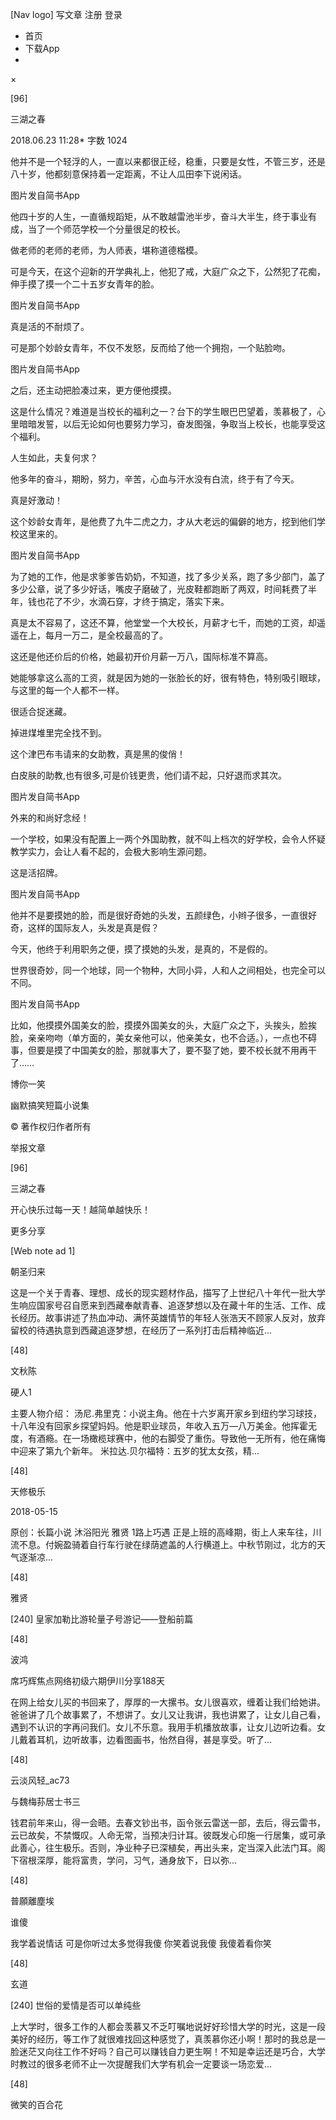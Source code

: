 [Nav logo] 写文章 注册 登录

-   首页
-   下载App
-   

×

[96]

三湖之春

2018.06.23 11:28* 字数 1024

他并不是一个轻浮的人，一直以来都很正经，稳重，只要是女性，不管三岁，还是八十岁，他都刻意保持着一定距离，不让人瓜田李下说闲话。

图片发自简书App

他四十岁的人生，一直循规蹈矩，从不敢越雷池半步，奋斗大半生，终于事业有成，当了一个师范学校一个分量很足的校长。

做老师的老师的老师，为人师表，堪称道德楷模。

可是今天，在这个迎新的开学典礼上，他犯了戒，大庭广众之下，公然犯了花痴，伸手摸了摸一个二十五岁女青年的脸。

图片发自简书App

真是活的不耐烦了。

可是那个妙龄女青年，不仅不发怒，反而给了他一个拥抱，一个贴脸吻。

图片发自简书App

之后，还主动把脸凑过来，更方便他摸摸。

这是什么情况？难道是当校长的福利之一？台下的学生眼巴巴望着，羡慕极了，心里暗暗发誓，以后无论如何也要努力学习，奋发图强，争取当上校长，也能享受这个福利。

人生如此，夫复何求？

他多年的奋斗，期盼，努力，辛苦，心血与汗水没有白流，终于有了今天。

真是好激动！

这个妙龄女青年，是他费了九牛二虎之力，才从大老远的偏僻的地方，挖到他们学校这里来的。

图片发自简书App

为了她的工作，他是求爹爹告奶奶，不知道，找了多少关系，跑了多少部门，盖了多少公章，说了多少好话，嘴皮子磨破了，光皮鞋都跑断了两双，时间耗费了半年，钱也花了不少，水滴石穿，才终于搞定，落实下来。

真是太不容易了，这还不算，他堂堂一个大校长，月薪才七千，而她的工资，却遥遥在上，每月一万二，是全校最高的了。

这还是他还价后的价格，她最初开价月薪一万八，国际标准不算高。

她能够拿这么高的工资，就是因为她的一张脸长的好，很有特色，特别吸引眼球，与这里的每一个人都不一样。

很适合捉迷藏。

掉进煤堆里完全找不到。

这个津巴布韦请来的女助教，真是黑的俊俏！

白皮肤的助教,也有很多,可是价钱更贵，他们请不起，只好退而求其次。

图片发自简书App

外来的和尚好念经！

一个学校，如果没有配置上一两个外国助教，就不叫上档次的好学校，会令人怀疑教学实力，会让人看不起的，会极大影响生源问题。

这是活招牌。

图片发自简书App

他并不是要摸她的脸，而是很好奇她的头发，五颜绿色，小辫子很多，一直很好奇，这样的国际友人，头发是真是假？

今天，他终于利用职务之便，摸了摸她的头发，是真的，不是假的。

世界很奇妙，同一个地球，同一个物种，大同小异，人和人之间相处，也完全可以不同。

图片发自简书App

比如，他摸摸外国美女的脸，摸摸外国美女的头，大庭广众之下，头挨头，脸挨脸，亲亲吻吻（单方面的，美女亲他可以，他亲美女，也不合适。），一点也不碍事，但要是摸了中国美女的脸，那就事大了，要不娶了她，要不校长就不用再干了……

博你一笑

 幽默搞笑短篇小说集

© 著作权归作者所有

举报文章

[96]

三湖之春

开心快乐过每一天！越简单越快乐！

 更多分享

[Web note ad 1]

朝圣归来

这是一个关于青春、理想、成长的现实题材作品，描写了上世纪八十年代一批大学生响应国家号召自愿来到西藏奉献青春、追逐梦想以及在藏十年的生活、工作、成长经历。故事讲述了热血冲动、满怀英雄情节的年轻人张浩天不顾家人反对，放弃留校的待遇执意到西藏追逐梦想，在经历了一系列打击后精神临近...

[48]

文秋陈

硬人1

主要人物介绍：
汤尼.弗里克：小说主角。他在十六岁离开家乡到纽约学习球技，十八年没有回家乡探望妈妈。他是职业球员，年收入五万—八万美金。他挥霍无度，有酒瘾。在一场橄榄球赛中，他的右脚受了重伤。导致他一无所有，他在痛悔中迎来了第九个新年。
米拉达.贝尔福特：五岁的犹太女孩，精...

[48]

天修极乐

2018-05-15

原创：长篇小说 沐浴阳光 雅贤 1路上巧遇
正是上班的高峰期，街上人来车往，川流不息。付婉盈骑着自行车行驶在绿荫遮盖的人行横道上。中秋节刚过，北方的天气逐渐凉...

[48]

雅贤

[240] 皇家加勒比游轮量子号游记——登船前篇

[48]

波鸿

席巧辉焦点网络初级六期伊川分享188天

在网上给女儿买的书回来了，厚厚的一大摞书。女儿很喜欢，缠着让我们给她讲。爸爸讲了几个故事累了，不想讲了。女儿又让我讲，我也讲累了，让女儿自己看，遇到不认识的字再问我们。女儿不乐意。我用手机播放故事，让女儿边听边看。女儿戴着耳机，边听故事，边看图画书，怡然自得，甚是享受。听了...

[48]

云淡风轻_ac73

与魏梅荪居士书三

钱君前年来山，得一会晤。去春文钞出书，函令张云雷送一部，去后，得云雷书，云已故矣，不禁慨叹。人命无常，当预决归计耳。彼既发心印施一行居集，或可承此善心，往生极乐。否则，净业种子已深植矣，再出头来，定当深入此法门耳。阁下宿根深厚，能将富贵，学问，习气，通身放下，日以弥...

[48]

普願離塵埃

谁傻

我学着说情话 可是你听过太多觉得我傻 你笑着说我傻 我傻着看你笑

[48]

玄道

[240] 世俗的爱情是否可以单纯些

上大学时，很多工作的人都会羡慕又不乏叮嘱地说好好珍惜大学的时光，这是一段美好的经历，等工作了就很难找回这种感觉了，真羡慕你还小啊！那时的我总是一脸迷茫又向往工作不好吗？自己可以赚钱自力更生啊！不知是幸运还是巧合，大学时教过的很多老师不止一次提醒我们大学有机会一定要谈一场恋爱...

[48]

微笑的百合花
